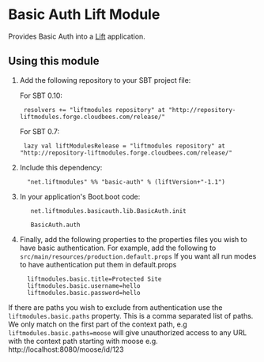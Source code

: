 # Basic Auth Lift Module

Provides Basic Auth into a [Lift](http://www.liftweb.net) application.

## Using this module

1. Add the following repository to your SBT project file:

    For SBT 0.10:

        resolvers += "liftmodules repository" at "http://repository-liftmodules.forge.cloudbees.com/release/"

    For SBT 0.7:

        lazy val liftModulesRelease = "liftmodules repository" at "http://repository-liftmodules.forge.cloudbees.com/release/"

2. Include this dependency:

         "net.liftmodules" %% "basic-auth" % (liftVersion+"-1.1")

3. In your application's Boot.boot code:

          net.liftmodules.basicauth.lib.BasicAuth.init
          
          BasicAuth.auth
          
4. Finally, add the following properties to the properties files you wish to have basic authentication.   For example, add the following to `src/main/resources/production.default.props` 
If you want all run modes to have authentication put them in default.props 

         
         liftmodules.basic.title=Protected Site
         liftmodules.basic.username=hello
         liftmodules.basic.password=hello
   

If there are paths you wish to exclude from authentication use the 
`liftmodules.basic.paths` property. This is a comma separated list of paths. We only match on the first part of the context path, e.g `liftmodules.basic.paths=moose` will give unauthorized access to any URL with the context path starting with moose e.g. http://localhost:8080/moose/id/123
  
